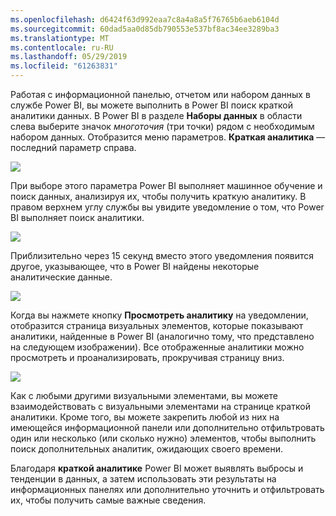 ```yaml
---
ms.openlocfilehash: d6424f63d992eaa7c8a4a8a5f76765b6aeb6104d
ms.sourcegitcommit: 60dad5aa0d85db790553e537bf8ac34ee3289ba3
ms.translationtype: MT
ms.contentlocale: ru-RU
ms.lasthandoff: 05/29/2019
ms.locfileid: "61263831"
---
```

Работая с информационной панелью, отчетом или набором данных в службе Power BI, вы можете выполнить в Power BI поиск краткой аналитики данных. В Power BI в разделе **Наборы данных** в области слева выберите значок *многоточия* (три точки) рядом с необходимым набором данных. Отобразится меню параметров. **Краткая аналитика** — последний параметр справа.

![](media/4-1a-quick-insights/4-1a_1.png)

При выборе этого параметра Power BI выполняет машинное обучение и поиск данных, анализируя их, чтобы получить краткую аналитику. В правом верхнем углу службы вы увидите уведомление о том, что Power BI выполняет поиск аналитики.

![](media/4-1a-quick-insights/4-1a_2.png)

Приблизительно через 15 секунд вместо этого уведомления появится другое, указывающее, что в Power BI найдены некоторые аналитические данные.

![](media/4-1a-quick-insights/4-1a_3.png)

Когда вы нажмете кнопку **Просмотреть аналитику** на уведомлении, отобразится страница визуальных элементов, которые показывают аналитики, найденные в Power BI (аналогично тому, что представлено на следующем изображении). Все отображенные аналитики можно просмотреть и проанализировать, прокручивая страницу вниз.

![](media/4-1a-quick-insights/4-1a_4.png)

Как с любыми другими визуальными элементами, вы можете взаимодействовать с визуальными элементами на странице краткой аналитики. Кроме того, вы можете закрепить любой из них на имеющейся информационной панели или дополнительно отфильтровать один или несколько (или сколько нужно) элементов, чтобы выполнить поиск дополнительных аналитик, ожидающих своего времени.

Благодаря **краткой аналитике** Power BI может выявлять выбросы и тенденции в данных, а затем использовать эти результаты на информационных панелях или дополнительно уточнить и отфильтровать их, чтобы получить самые важные сведения.

